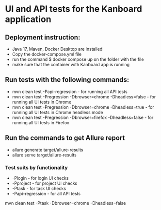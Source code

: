 # UI and API tests for the Kanboard application
## Deployment instruction:
* Java 17, Maven, Docker Desktop are installed
* Copy the docker-compose.yml file
* run the command $ docker compose up on the folder with the file
* make sure that the container with Kanboard app is running
## Run tests with the following commands:
* mvn clean test -Papi-regression - for running all API tests
* mvn clean test -Pregression -Dbrowser=chrome -Dheadless=false - for running all UI tests in Chrome
* mvn clean test -Pregression -Dbrowser=chrome -Dheadless=true - for running all UI tests in Chrome headless mode
* mvn clean test -Pregression -Dbrowser=firefox -Dheadless=false - for running all UI tests in Firefox
## Run the commands to get Allure report
* allure generate target/allure-results
* allure serve target/allure-results

### Test suits by functionality
* -Plogin - for login UI checks
* -Pproject - for project UI checks
* -Ptask - for task UI checks
* -Papi-regression - for all API tests

mvn clean test -Ptask -Dbrowser=chrome -Dheadless=false
